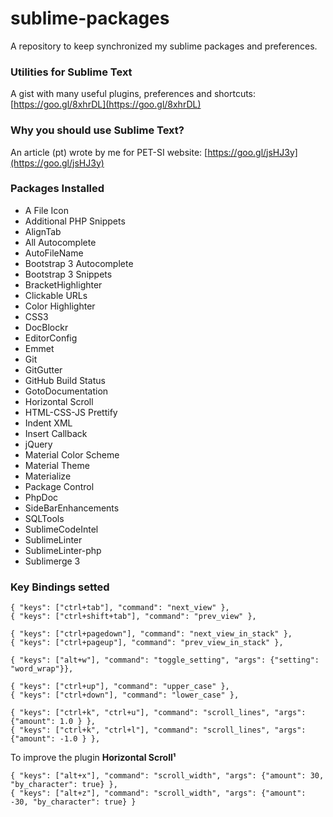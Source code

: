 # sublime-packages
A repository to keep synchronized my sublime packages and preferences.

### Utilities for Sublime Text
A gist with many useful plugins, preferences and shortcuts: [https://goo.gl/8xhrDL](https://goo.gl/8xhrDL)

### Why you should use Sublime Text?
An article (pt) wrote by me for PET-SI website: [https://goo.gl/jsHJ3y](https://goo.gl/jsHJ3y)

### Packages Installed
* A File Icon
* Additional PHP Snippets
* AlignTab
* All Autocomplete
* AutoFileName
* Bootstrap 3 Autocomplete
* Bootstrap 3 Snippets
* BracketHighlighter
* Clickable URLs
* Color Highlighter
* CSS3
* DocBlockr
* EditorConfig
* Emmet
* Git
* GitGutter
* GitHub Build Status
* GotoDocumentation
* Horizontal Scroll
* HTML-CSS-JS Prettify
* Indent XML
* Insert Callback
* jQuery 
* Material Color Scheme
* Material Theme
* Materialize
* Package Control
* PhpDoc
* SideBarEnhancements
* SQLTools
* SublimeCodeIntel
* SublimeLinter
* SublimeLinter-php
* Sublimerge 3
   
### Key Bindings setted

```
{ "keys": ["ctrl+tab"], "command": "next_view" },
{ "keys": ["ctrl+shift+tab"], "command": "prev_view" },

{ "keys": ["ctrl+pagedown"], "command": "next_view_in_stack" },
{ "keys": ["ctrl+pageup"], "command": "prev_view_in_stack" },

{ "keys": ["alt+w"], "command": "toggle_setting", "args": {"setting": "word_wrap"}},

{ "keys": ["ctrl+up"], "command": "upper_case" },
{ "keys": ["ctrl+down"], "command": "lower_case" },

{ "keys": ["ctrl+k", "ctrl+u"], "command": "scroll_lines", "args": {"amount": 1.0 } },
{ "keys": ["ctrl+k", "ctrl+l"], "command": "scroll_lines", "args": {"amount": -1.0 } },
```
To improve the plugin **Horizontal Scroll¹**
```
{ "keys": ["alt+x"], "command": "scroll_width", "args": {"amount": 30, "by_character": true} },
{ "keys": ["alt+z"], "command": "scroll_width", "args": {"amount": -30, "by_character": true} }
```
